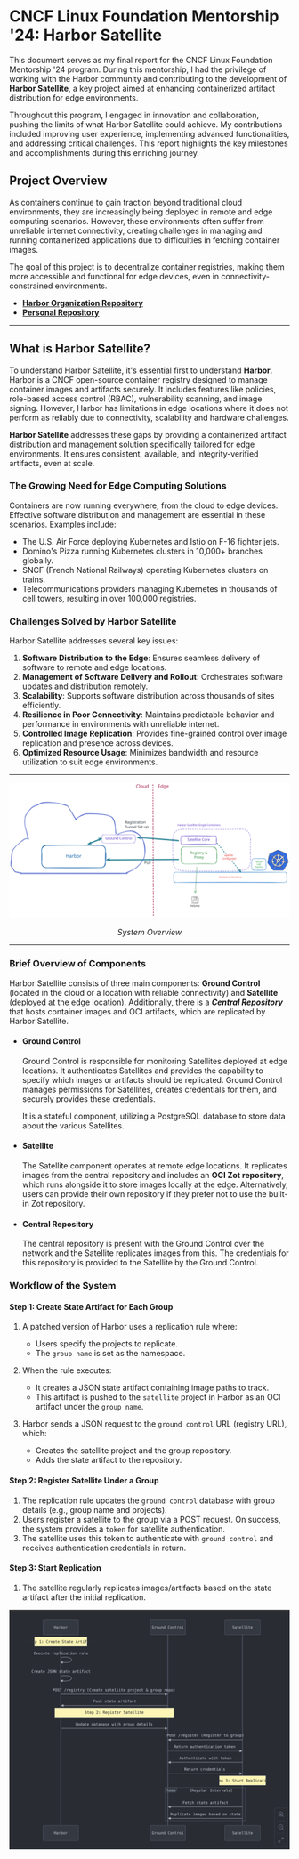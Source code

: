 # CNCF Linux Foundation Mentorship '24: Harbor Satellite

This document serves as my final report for the CNCF Linux Foundation Mentorship '24 program. During this mentorship, I had the privilege of working with the Harbor community and contributing to the development of **Harbor Satellite**, a key project aimed at enhancing containerized artifact distribution for edge environments.

Throughout this program, I engaged in innovation and collaboration, pushing the limits of what Harbor Satellite could achieve. My contributions included improving user experience, implementing advanced functionalities, and addressing critical challenges. This report highlights the key milestones and accomplishments during this enriching journey.


## Project Overview

As containers continue to gain traction beyond traditional cloud environments, they are increasingly being deployed in remote and edge computing scenarios. However, these environments often suffer from unreliable internet connectivity, creating challenges in managing and running containerized applications due to difficulties in fetching container images.

The goal of this project is to decentralize container registries, making them more accessible and functional for edge devices, even in connectivity-constrained environments.

- **[Harbor Organization Repository](https://github.com/container-registry/harbor-satellite)**
- **[Personal Repository](https://github.com/Mehul-Kumar-27/harbor-satellite)**


****

## What is Harbor Satellite?

To understand Harbor Satellite, it's essential first to understand **Harbor**. Harbor is a CNCF open-source container registry designed to manage container images and artifacts securely. It includes features like policies, role-based access control (RBAC), vulnerability scanning, and image signing. However, Harbor has limitations in edge locations where it does not perform as reliably due to connectivity, scalability and hardware challenges.

**Harbor Satellite** addresses these gaps by providing a containerized artifact distribution and management solution specifically tailored for edge environments. It ensures consistent, available, and integrity-verified artifacts, even at scale.

### The Growing Need for Edge Computing Solutions

Containers are now running everywhere, from the cloud to edge devices. Effective software distribution and management are essential in these scenarios. Examples include:
- The U.S. Air Force deploying Kubernetes and Istio on F-16 fighter jets.
- Domino's Pizza running Kubernetes clusters in 10,000+ branches globally.
- SNCF (French National Railways) operating Kubernetes clusters on trains.
- Telecommunications providers managing Kubernetes in thousands of cell towers, resulting in over 100,000 registries.

### Challenges Solved by Harbor Satellite

Harbor Satellite addresses several key issues:
1. **Software Distribution to the Edge**: Ensures seamless delivery of software to remote and edge locations.
2. **Management of Software Delivery and Rollout**: Orchestrates software updates and distribution remotely.
3. **Scalability**: Supports software distribution across thousands of sites efficiently.
4. **Resilience in Poor Connectivity**: Maintains predictable behavior and performance in environments with unreliable internet.
5. **Controlled Image Replication**: Provides fine-grained control over image replication and presence across devices.
6. **Optimized Resource Usage**: Minimizes bandwidth and resource utilization to suit edge environments.

***

![Harbor Satellite](/images/harbor-satellite.svg)
<p align="center"><em>System Overview</em></p>

***

### Brief Overview of Components

Harbor Satellite consists of three main components: **Ground Control** (located in the cloud or a location with reliable connectivity) and **Satellite** (deployed at the edge location). Additionally, there is a ***Central Repository*** that hosts container images and OCI artifacts, which are replicated by Harbor Satellite.

- #### Ground Control
  Ground Control is responsible for monitoring Satellites deployed at edge locations. It authenticates Satellites and provides the capability to specify which images or artifacts should be replicated. Ground Control manages permissions for Satellites, creates credentials for them, and securely provides these credentials.

  It is a stateful component, utilizing a PostgreSQL database to store data about the various Satellites.

- #### Satellite
  The Satellite component operates at remote edge locations. It replicates images from the central repository and includes an **OCI Zot repository**, which runs alongside it to store images locally at the edge. Alternatively, users can provide their own repository if they prefer not to use the built-in Zot repository.

- #### Central Repository
  The central repository is present with the Ground Control over the network and the Satellite replicates images from this. The credentials for this repository is provided to the Satellite by the Ground Control.


### Workflow of the System

#### Step 1: Create State Artifact for Each Group
1. A patched version of Harbor uses a replication rule where:
   - Users specify the projects to replicate.
   - The `group name` is set as the namespace.

2. When the rule executes:
   - It creates a JSON state artifact containing image paths to track.
   - This artifact is pushed to the `satellite` project in Harbor as an OCI artifact under the `group name`.

3. Harbor sends a JSON request to the `ground control` URL (registry URL), which:
   - Creates the satellite project and the group repository.
   - Adds the state artifact to the repository.

#### Step 2: Register Satellite Under a Group
1. The replication rule updates the `ground control` database with group details (e.g., group name and projects).
2. Users register a satellite to the group via a POST request. On success, the system provides a `token` for satellite authentication.
3. The satellite uses this token to authenticate with `ground control` and receives authentication credentials in return.

#### Step 3: Start Replication
1. The satellite regularly replicates images/artifacts based on the state artifact after the initial replication.

![alt text](images/image.png)


